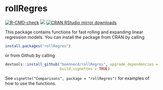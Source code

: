 # rollRegres
[![R-CMD-check](https://github.com/boennecd/rollRegres/workflows/R-CMD-check/badge.svg)](https://github.com/boennecd/rollRegres/actions) 
[![](https://www.r-pkg.org/badges/version/rollRegres)](https://CRAN.R-project.org/package=rollRegres)
[![CRAN RStudio mirror downloads](http://cranlogs.r-pkg.org/badges/rollRegres)](https://CRAN.R-project.org/package=rollRegres)

This package contains functions for fast rolling and expanding linear 
regression models. You can install the package from CRAN by calling

```r
install.packages("rollRegres")
```

or from Github by calling

```r
devtools::install_github("boennecd/rollRegres", upgrade_dependencies = FALSE, 
                         build_vignettes = TRUE)
```

See `vignette("Comparisons", package = "rollRegres")` for examples of how to 
use the functions.
